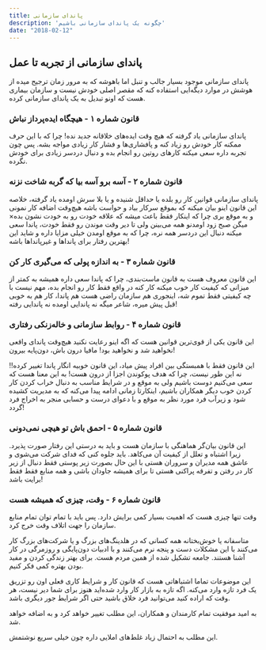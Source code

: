 ```yaml
---
title: پاندای سازمانی
description: 'چگونه یک پاندای سازمانی باشیم'
date: "2018-02-12"
---
```



## پاندای سازمانی از تجربه تا عمل

پاندای سازمانی موجود بسیار جالب و تنبل اما باهوشه که به مرور زمان ترجیح میده از هوشش  در موارد دیگه‌ایی استفاده کنه که مقصر اصلی خودش نیست و سازمان بیماری هست که اونو تبدیل به یک پاندای سازمانی کرده.

### قانون شماره ۱ - هیچگاه ایده‌پرداز نباش

پاندای سازمانی یاد گرفته که هیچ وقت ایده‌های خلاقانه جدید نده! چرا که با این حرف ممکنه کار خودش رو زیاد کنه و پافشاری‌ها و فشار کار زیادی مواجه بشه. پس چون تجربه داره سعی میکنه کار‌های روتین رو انجام بده و دنبال درد‌سر زیادی برای خودش نگرده.


###  قانون شماره ۲ - آسه برو آسه بیا که گربه شاخت نزنه 


 پاندای سازمانی قوانین کار رو بلده یا حداقل شنیده و یا بلا سرش اومده یاد گرفته، خلاصه این قانون اینو بیان میکنه که بموقع سرکار بیاد و حواست باشه هیچ‌وقت اضافه کار نمونی و به موقع‌ بری چرا که اینکار فقط باعث میشه که علاقه خودت رو به خودت نشون بده× میگن صبح زود اومدنو همه می‌بینن ولی تا دیر وقت موندن رو فقط خودت، پاندا سعی میکنه دنبال این دردسر همه نره، چرا که به موقع اومدن خیلی مزایا داره و شاید این بهترین رفتار برای پاندا‌ها و غیر‌پانداها باشه!

### قانون شماره ۳ - به اندازه پولی که می‌گیری کار کن 

 این قانون معروف هست به قانون ماست‌بندی، چرا که پاندا سعی داره همیشه به کمتر از میزانی که کیفیت کار خوب میکنه کار کنه در واقع فقط کار رو انجام بده، مهم نیست با چه کیفیتی فقط تموم شه، اینجوری هم سازمان راضی هست هم پاندا، کار هم به خوبی قبل پیش میره، شاعر میگه نه پاندایی اومده نه پاندایی رفته!


### قانون شماره ۴ - روابط سازمانی و خاله‌زنکی رفتاری 

این قانون یکی از قوی‌ترین قوانین هست که اگه اینو رعایت نکنید هیچ‌وقت پاندای واقعی نخواهید شد و نخواهید بود! مافیا درون باش، دون‌پایه بیرون!

این قانون فقط با همبستگی بین افراد پیش میاد، این قانون خوبیه انگار پاندا تغییر کرده!!   نه این طور نیست، چرا که هدف پوکوندن اجزا از درون هست!
به این معنا هست که سعی می‌کنیم دوست باشیم ولی به موقع و در شرایط مناسب به دنبال خراب کردن کار کردن خوب دیگر همکاران باشیم، اینکارتا زمانی ادامه پیدا می‌کنه که به مدیریت کشیده شود و زیر‌آب فرد مورد نظر به موقع و با دعوای درست و حسابی منجر به اخراج فرد گردد!

### قانون شماره ۵ - احمق باش تو هیچی نمی‌دونی




این قانون بیان‌گر هماهنگی با سازمان هست و باید به درستی این رفتار صورت پذیرد. زیرا اشتباه و تعلل از کیفیت آن می‌کاهد. باید جلوه کنی که فدای شرکت می‌شوی و عاشق همه مدیران و سروران هستی با این حال بصورت زیر پوستی فقط دنبال از زیر کار در رفتن و تفرقه پراکنی هستی تا برای همیشه جاودان باشی و همه منابع فقط فقط برایت باشد!

### قانون شماره ۶ - وقت، چیزی که همیشه هست




وقت تنها چیزی هست که اهمیت بسیار کمی برایش دارد. پس باید با تمام توان تمام منابع سازمان را جهت اتلاف وقت خرج کرد.


متاسفانه یا خوش‌بختانه همه کسانی که در هلدینگ‌های بزرگ و یا شرکت‌های بزرگ کار می‌کنند با این مشکلات دست و پنجه نرم‌ می‌کنند و با ادبیات دون‌پایگی و روزمرگی در کار آشنا هستند. جامعه تشکیل شده از همین مردم هست. برای بهتر زندگی کردن و مفید بودن بهتره کمی فکر کنیم.


این موضوعات تماما اشتباهاتی هست که  قانون کار و شرایط کاری فعلی اون رو تزریق یک فرد تازه وارد می‌کنه. اگه تازه به بازار کار وارد شده‌اید هنوز برای شما دیر نیست، هر وقت که اراده کنید می‌توانید فرد خلاق باشید حتی اگر شرایط جور دیگری باشد.


به امید موفقیت تمام کارمندان و همکاران، این مطلب تغییر خواهد کرد و به اضافه خواهد شد.


این مطلب به احتمال زیاد غلط‌های املایی داره چون خیلی سریع نوشتمش. 

 

 

